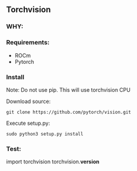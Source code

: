 ## Torchvision
### WHY:

### Requirements:
* ROCm 
* Pytorch

### Install 
Note: Do not use pip. This will use torchvision CPU

Download source:

    git clone https://github.com/pytorch/vision.git
    
Execute setup.py:

    sudo python3 setup.py install

### Test:

import torchvision
torchvision.__version__
<!--stackedit_data:
eyJoaXN0b3J5IjpbLTExMTI2NzA3ODddfQ==
-->